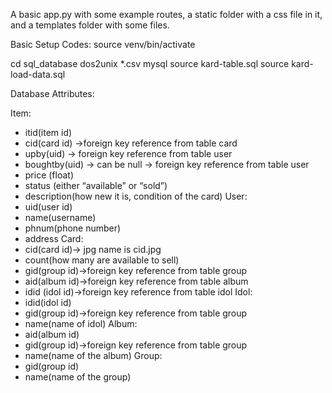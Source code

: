 A basic app.py with some example routes, a static folder with a css
file in it, and a templates folder with some files.

Basic Setup Codes:
source venv/bin/activate

cd sql_database
dos2unix *.csv
mysql
source kard-table.sql
source kard-load-data.sql

Database Attributes:

Item:
-	itid(item id)
-	cid(card id) ->foreign key reference from table card
-   upby(uid) -> foreign key reference from table user
-   boughtby(uid) -> can be null -> foreign key reference from table user
-   price (float)
-	status (either “available” or “sold”)
-	description(how new it is, condition of the card) 
User:
-	uid(user id)
-	name(username)
-	phnum(phone number)
-	address 
Card:
-	cid(card id)-> jpg name is cid.jpg
-	count(how many are available to sell)
-	gid(group id)->foreign key reference from table group
-	aid(album id)->foreign key reference from table album
-	idid (idol id)->foreign key reference from table idol
Idol:
-	idid(idol id)
-	gid(group id)->foreign key reference from table group
-	name(name of idol)
Album:
-	aid(album id)
-	gid(group id)->foreign key reference from table group
-	name(name of the album)
Group:
-	gid(group id)
-	name(name of the group)

